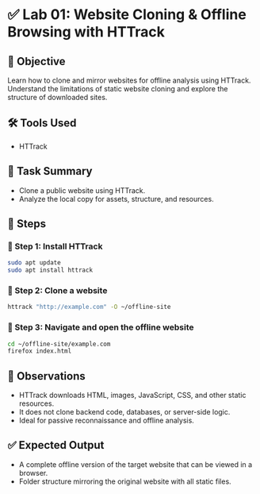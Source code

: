 # ✅ Lab 01: Website Cloning & Offline Browsing with HTTrack

## 🎯 Objective
Learn how to clone and mirror websites for offline analysis using HTTrack. Understand the limitations of static website cloning and explore the structure of downloaded sites.

## 🛠 Tools Used
- HTTrack

## 🔄 Task Summary
- Clone a public website using HTTrack.
- Analyze the local copy for assets, structure, and resources.

## 🧪 Steps

### 🔹 Step 1: Install HTTrack
```bash
sudo apt update
sudo apt install httrack
```

### 🔹 Step 2: Clone a website
```bash
httrack "http://example.com" -O ~/offline-site
```

### 🔹 Step 3: Navigate and open the offline website
```bash
cd ~/offline-site/example.com
firefox index.html
```

## 👀 Observations
- HTTrack downloads HTML, images, JavaScript, CSS, and other static resources.
- It does not clone backend code, databases, or server-side logic.
- Ideal for passive reconnaissance and offline analysis.

## ✅ Expected Output
- A complete offline version of the target website that can be viewed in a browser.
- Folder structure mirroring the original website with all static files.